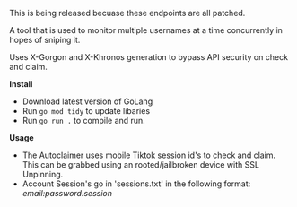 This is being released becuase these endpoints are all patched.

A tool that is used to monitor multiple usernames at a time concurrently in hopes of sniping it.

Uses X-Gorgon and X-Khronos generation to bypass API security on check and claim.

**Install**
* Download latest version of GoLang																																																																									
* Run `go mod tidy` to update libaries
* Run `go run .` to compile and run.

**Usage**
* The Autoclaimer uses mobile Tiktok session id's to check and claim. This can be grabbed using an rooted/jailbroken device with SSL Unpinning.
* Account Session's go in 'sessions.txt' in the following format: *email:password:session*
